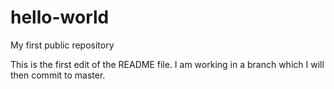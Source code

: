 # hello-world
My first public repository

This is the first edit of the README file.  I am working in a branch which I will then commit to master.  
